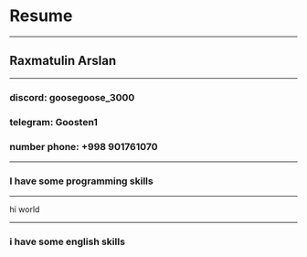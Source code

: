 # Resume
********************
## Raxmatulin Arslan 
*********************
### discord: goosegoose_3000
### telegram: Goosten1 
### number phone: +998 901761070
*********************************
### I have some programming skills
*********************************
<p class-"Hi"> hi world </p>
<style> 
Hi { 
weight: 25px;
  height: 30px;
  color: #ffffff; 
</style>

*********************************
### i have some english skills
